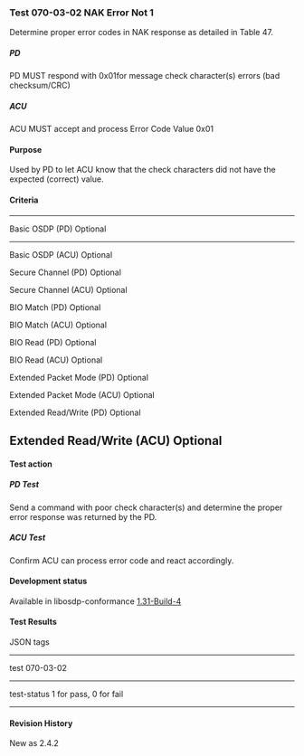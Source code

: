 ### Test 070-03-02 NAK Error Not 1

Determine proper error codes in NAK response as detailed in Table 47.

##### PD

PD MUST respond with 0x01for message check character(s) errors (bad
checksum/CRC)

##### ACU

ACU MUST accept and process Error Code Value 0x01

#### Purpose

Used by PD to let ACU know that the check characters did not have the
expected (correct) value.

#### Criteria

  -----------------------------------------------------------------------
  Basic OSDP (PD)                     Optional
  ----------------------------------- -----------------------------------
  Basic OSDP (ACU)                    Optional

  Secure Channel (PD)                 Optional

  Secure Channel (ACU)                Optional

  BIO Match (PD)                      Optional

  BIO Match (ACU)                     Optional

  BIO Read (PD)                       Optional

  BIO Read (ACU)                      Optional

  Extended Packet Mode (PD)           Optional

  Extended Packet Mode (ACU)          Optional

  Extended Read/Write (PD)            Optional

  Extended Read/Write (ACU)           Optional
  -----------------------------------------------------------------------

#### Test action

##### PD Test

Send a command with poor check character(s) and determine the proper
error response was returned by the PD.

##### ACU Test

Confirm ACU can process error code and react accordingly.

#### Development status

Available in libosdp-conformance
[1.31-Build-4](https://github.com/Security-Industry-Association/libosdp-conformance/releases/tag/1.31-4)

#### Test Results

JSON tags

  -----------------------------------------------------------------------
  test                                070-03-02
  ----------------------------------- -----------------------------------
  test-status                         1 for pass, 0 for fail

  -----------------------------------------------------------------------

#### Revision History

New as 2.4.2
